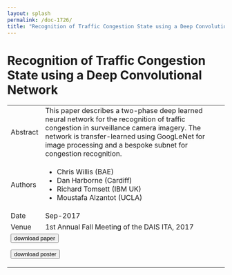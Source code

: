 ```yaml
---
layout: splash
permalink: /doc-1726/
title: "Recognition of Traffic Congestion State using a Deep Convolutional Network"
---
```


# Recognition of Traffic Congestion State using a Deep Convolutional Network

<table>
    <tbody>
    <tr>
        <td>Abstract</td>
        <td>This paper describes a two-phase deep learned neural network for the recognition of traffic congestion in surveillance camera imagery. The network is transfer-learned using GoogLeNet for image processing and a bespoke subnet for congestion recognition.</td>
    </tr>
    <tr>
        <td>Authors</td>
        <td>
            <ul>
                <li>Chris Willis (BAE)</li>
                <li>Dan Harborne (Cardiff)</li>
                <li>Richard Tomsett (IBM UK)</li>
                <li>Moustafa Alzantot (UCLA)</li>
            </ul>
        </td>
    </tr>
    <tr>
        <td>Date</td>
        <td>Sep-2017</td>
    </tr>
    <tr>
        <td>Venue</td>
        <td>1st Annual Fall Meeting of the DAIS ITA, 2017</td>
    </tr>
        <tr>
            <td colspan="2">
                <form method="get" action="https://ibm.box.com/v/doc-1726-paper">
                    <button type="submit">download paper</button>
                </form>
                <form method="get" action="https://ibm.box.com/v/doc-1726-poster">
                    <button type="submit">download poster</button>
                </form>
            </td>
        </tr>
    </tbody>
</table>
